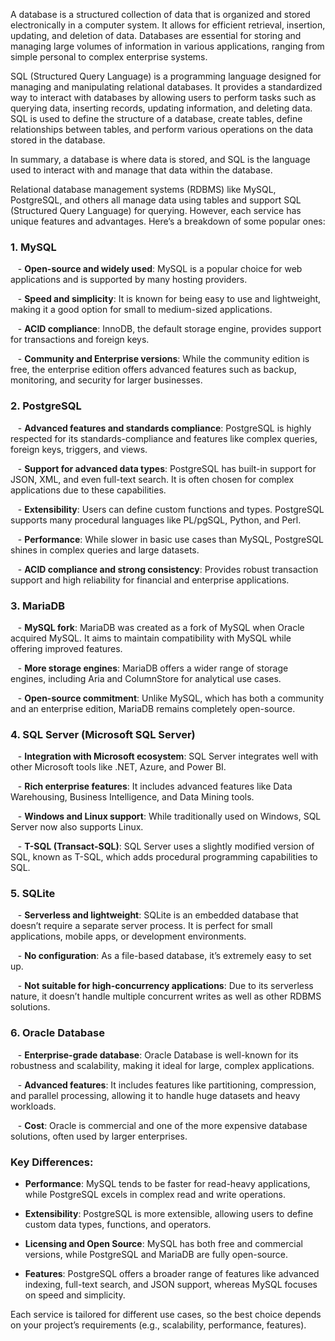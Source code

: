 A database is a structured collection of data that is organized and stored electronically in a computer system. It allows for efficient retrieval, insertion, updating, and deletion of data. Databases are essential for storing and managing large volumes of information in various applications, ranging from simple personal to complex enterprise systems.

SQL (Structured Query Language) is a programming language designed for managing and manipulating relational databases. It provides a standardized way to interact with databases by allowing users to perform tasks such as querying data, inserting records, updating information, and deleting data. SQL is used to define the structure of a database, create tables, define relationships between tables, and perform various operations on the data stored in the database.

In summary, a database is where data is stored, and SQL is the language used to interact with and manage that data within the database.

Relational database management systems (RDBMS) like MySQL, PostgreSQL, and others all manage data using tables and support SQL (Structured Query Language) for querying. However, each service has unique features and advantages. Here’s a breakdown of some popular ones:

### 1. **MySQL**

   - **Open-source and widely used**: MySQL is a popular choice for web applications and is supported by many hosting providers.

   - **Speed and simplicity**: It is known for being easy to use and lightweight, making it a good option for small to medium-sized applications.

   - **ACID compliance**: InnoDB, the default storage engine, provides support for transactions and foreign keys.

   - **Community and Enterprise versions**: While the community edition is free, the enterprise edition offers advanced features such as backup, monitoring, and security for larger businesses.

### 2. **PostgreSQL**

   - **Advanced features and standards compliance**: PostgreSQL is highly respected for its standards-compliance and features like complex queries, foreign keys, triggers, and views.

   - **Support for advanced data types**: PostgreSQL has built-in support for JSON, XML, and even full-text search. It is often chosen for complex applications due to these capabilities.

   - **Extensibility**: Users can define custom functions and types. PostgreSQL supports many procedural languages like PL/pgSQL, Python, and Perl.

   - **Performance**: While slower in basic use cases than MySQL, PostgreSQL shines in complex queries and large datasets.

   - **ACID compliance and strong consistency**: Provides robust transaction support and high reliability for financial and enterprise applications.

### 3. **MariaDB**

   - **MySQL fork**: MariaDB was created as a fork of MySQL when Oracle acquired MySQL. It aims to maintain compatibility with MySQL while offering improved features.

   - **More storage engines**: MariaDB offers a wider range of storage engines, including Aria and ColumnStore for analytical use cases.

   - **Open-source commitment**: Unlike MySQL, which has both a community and an enterprise edition, MariaDB remains completely open-source.

### 4. **SQL Server (Microsoft SQL Server)**

   - **Integration with Microsoft ecosystem**: SQL Server integrates well with other Microsoft tools like .NET, Azure, and Power BI.

   - **Rich enterprise features**: It includes advanced features like Data Warehousing, Business Intelligence, and Data Mining tools.

   - **Windows and Linux support**: While traditionally used on Windows, SQL Server now also supports Linux.

   - **T-SQL (Transact-SQL)**: SQL Server uses a slightly modified version of SQL, known as T-SQL, which adds procedural programming capabilities to SQL.

### 5. **SQLite**

   - **Serverless and lightweight**: SQLite is an embedded database that doesn’t require a separate server process. It is perfect for small applications, mobile apps, or development environments.

   - **No configuration**: As a file-based database, it’s extremely easy to set up.

   - **Not suitable for high-concurrency applications**: Due to its serverless nature, it doesn’t handle multiple concurrent writes as well as other RDBMS solutions.

### 6. **Oracle Database**

   - **Enterprise-grade database**: Oracle Database is well-known for its robustness and scalability, making it ideal for large, complex applications.

   - **Advanced features**: It includes features like partitioning, compression, and parallel processing, allowing it to handle huge datasets and heavy workloads.

   - **Cost**: Oracle is commercial and one of the more expensive database solutions, often used by larger enterprises.

### Key Differences:

- **Performance**: MySQL tends to be faster for read-heavy applications, while PostgreSQL excels in complex read and write operations.

- **Extensibility**: PostgreSQL is more extensible, allowing users to define custom data types, functions, and operators.

- **Licensing and Open Source**: MySQL has both free and commercial versions, while PostgreSQL and MariaDB are fully open-source.

- **Features**: PostgreSQL offers a broader range of features like advanced indexing, full-text search, and JSON support, whereas MySQL focuses on speed and simplicity.

Each service is tailored for different use cases, so the best choice depends on your project’s requirements (e.g., scalability, performance, features).